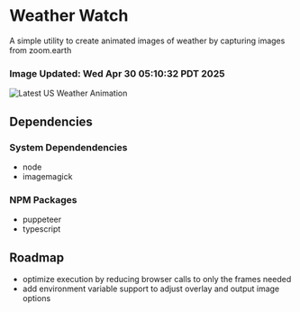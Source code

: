 # Weather Watch

A simple utility to create animated images of weather by capturing images from zoom.earth

### Image Updated: Wed Apr 30 05:10:32 PDT 2025

![Latest US Weather Animation](animations/2025-04-30.webp)

## Dependencies
### System Dependendencies
* node
* imagemagick
### NPM Packages
* puppeteer
* typescript

## Roadmap
* optimize execution by reducing browser calls to only the frames needed
* add environment variable support to adjust overlay and output image options
